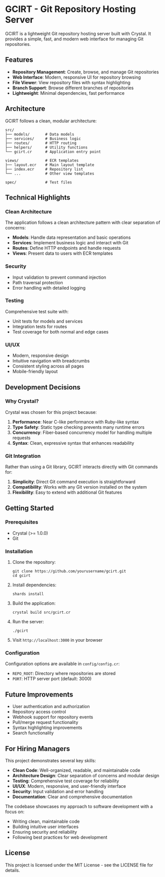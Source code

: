 # GCIRT - Git Repository Hosting Server

GCIRT is a lightweight Git repository hosting server built with Crystal. It provides a simple, fast, and modern web interface for managing Git repositories.

## Features

- **Repository Management**: Create, browse, and manage Git repositories
- **Web Interface**: Modern, responsive UI for repository browsing
- **File Viewer**: View repository files with syntax highlighting
- **Branch Support**: Browse different branches of repositories
- **Lightweight**: Minimal dependencies, fast performance

## Architecture

GCIRT follows a clean, modular architecture:

```
src/
├── models/       # Data models
├── services/     # Business logic
├── routes/       # HTTP routing
├── helpers/      # Utility functions
└── gcirt.cr      # Application entry point

views/            # ECR templates
├── layout.ecr    # Main layout template
├── index.ecr     # Repository list
└── ...           # Other view templates

spec/             # Test files
```

## Technical Highlights

### Clean Architecture

The application follows a clean architecture pattern with clear separation of concerns:

- **Models**: Handle data representation and basic operations
- **Services**: Implement business logic and interact with Git
- **Routes**: Define HTTP endpoints and handle requests
- **Views**: Present data to users with ECR templates

### Security

- Input validation to prevent command injection
- Path traversal protection
- Error handling with detailed logging

### Testing

Comprehensive test suite with:
- Unit tests for models and services
- Integration tests for routes
- Test coverage for both normal and edge cases

### UI/UX

- Modern, responsive design
- Intuitive navigation with breadcrumbs
- Consistent styling across all pages
- Mobile-friendly layout

## Development Decisions

### Why Crystal?

Crystal was chosen for this project because:
1. **Performance**: Near C-like performance with Ruby-like syntax
2. **Type Safety**: Static type checking prevents many runtime errors
3. **Concurrency**: Fiber-based concurrency model for handling multiple requests
4. **Syntax**: Clean, expressive syntax that enhances readability

### Git Integration

Rather than using a Git library, GCIRT interacts directly with Git commands for:
1. **Simplicity**: Direct Git command execution is straightforward
2. **Compatibility**: Works with any Git version installed on the system
3. **Flexibility**: Easy to extend with additional Git features

## Getting Started

### Prerequisites

- Crystal (>= 1.0.0)
- Git

### Installation

1. Clone the repository:
   ```
   git clone https://github.com/yourusername/gcirt.git
   cd gcirt
   ```

2. Install dependencies:
   ```
   shards install
   ```

3. Build the application:
   ```
   crystal build src/gcirt.cr
   ```

4. Run the server:
   ```
   ./gcirt
   ```

5. Visit `http://localhost:3000` in your browser

### Configuration

Configuration options are available in `config/config.cr`:

- `REPO_ROOT`: Directory where repositories are stored
- `PORT`: HTTP server port (default: 3000)

## Future Improvements

- User authentication and authorization
- Repository access control
- Webhook support for repository events
- Pull/merge request functionality
- Syntax highlighting improvements
- Search functionality

## For Hiring Managers

This project demonstrates several key skills:

- **Clean Code**: Well-organized, readable, and maintainable code
- **Architecture Design**: Clear separation of concerns and modular design
- **Testing**: Comprehensive test coverage for reliability
- **UI/UX**: Modern, responsive, and user-friendly interface
- **Security**: Input validation and error handling
- **Documentation**: Clear and comprehensive documentation

The codebase showcases my approach to software development with a focus on:
- Writing clean, maintainable code
- Building intuitive user interfaces
- Ensuring security and reliability
- Following best practices for web development

## License

This project is licensed under the MIT License - see the LICENSE file for details.
